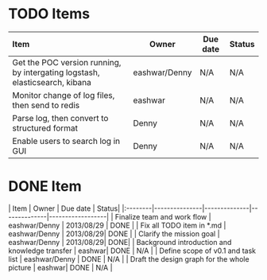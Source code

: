 # TODO Items
| Item             |    Owner              | Due date | Status|
|:-----|--------------|--------------|------------------| 
| Get the POC version running, by intergating logstash, elasticsearch, kibana | eashwar/Denny | N/A | N/A |
| Monitor change of log files, then send to redis | eashwar| N/A | N/A |
| Parse log, then convert to structured format | Denny| N/A | N/A |
| Enable users to search log in GUI | Denny| N/A| N/A |

# DONE Item
| Item |    Owner              | Due date | Status|
|:--------|---------------|--------------|--------------|------------------| 
| Finalize team and work flow | eashwar/Denny | 2013/08/29 | DONE |
| Fix all TODO item in *.md | eashwar/Denny | 2013/08/29| DONE |
| Clarify the mission goal  | eashwar/Denny | 2013/08/29| DONE|
| Background introduction and knowledge transfer | eashwar| DONE | N/A |
| Define scope of v0.1 and task list | eashwar/Denny | DONE | N/A |
| Draft the design graph for the whole picture | eashwar| DONE | N/A |
